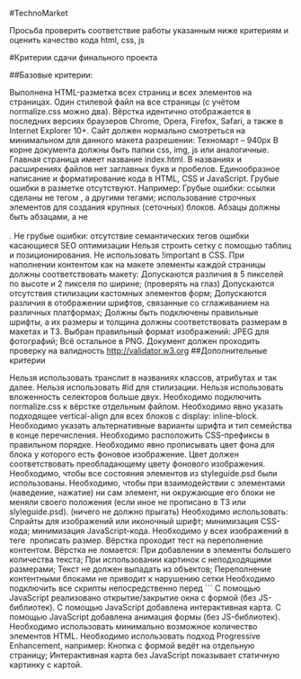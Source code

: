 #TechnoMarket

Просьба проверить соответствие работы указанным ниже критериям и оценить качество кода html, css, js

#Критерии сдачи финального проекта

##Базовые критерии:

Выполнена HTML-разметка всех страниц и всех элементов на страницах.
Один стилевой файл на все страницы (с учётом normalize.css можно два).
Вёрстка идентично отображается в последних версиях браузеров Chrome, Opera, Firefox, Safari, а также в Internet Explorer 10+.
Сайт должен нормально смотреться на минимальном для данного макета разрешении:
Техномарт – 940px
В корне документа должны быть папки css, img, js или аналогичные. Главная страница имеет название index.html. В названиях и расширениях файлов нет заглавных букв и пробелов.
Единообразное написание и форматирование кода в HTML, CSS и JavaScript.
Грубые ошибки в разметке отсутствуют. Например:
Грубые ошибки:
ссылки сделаны не тегом <a>, а другими тегами;
использование строчных элементов для создания крупных (сеточных) блоков.
Абзацы должны быть абзацами, а не <br> <br>.
Не грубые ошибки:
отсутствие семантических тегов
ошибки касающиеся SEO оптимизации
Нельзя строить сетку с помощью таблиц и позиционирования.
Не использовать !important в CSS.
При наполнении контентом как на макете элементы каждой страницы должны соответствовать макету:
Допускаются различия в 5 пикселей по высоте и 2 пикселя по ширине; (проверять на глаз)
Допускаются отсутствия стилизации кастомных элементов форм;
Допускаются различия в отображении шрифтов, связанные со сглаживанием на различных платформах;
Должны быть подключены правильные шрифты, а их размеры и толщина должны соответствовать размерам в макетах и ТЗ.
Выбран правильный формат изображений:
JPEG для фотографий;
Всё остальное в PNG.
Документ должен проходить проверку на валидность http://validator.w3.org
##Дополнительные критерии

Нельзя использовать транслит в названиях классов, атрибутах и так далее.
Нельзя использовать #id для стилизации.
Нельзя использовать вложенность селекторов больше двух.
Необходимо подключить normalize.css к вёрстке отдельным файлом.
Необходимо явно указать подходящее vertical-align для всех блоков с display: inline-block.
Необходимо указать альтернативные варианты шрифта и тип семейства в конце перечисления.
Необходимо расположить CSS-префиксы в правильном порядке.
Необходимо явно прописывать цвет фона для блока у которого есть фоновое изображение. Цвет должен соответствовать преобладающему цвету фонового изображения.
Необходимо, чтобы все состояния элементов из styleguide.psd были использованы.
Необходимо, чтобы при взаимодействии с элементами (наведение, нажатие) ни сам элемент, ни окружающие его блоки не меняли своего положения (если иное не прописано в ТЗ или slyleguide.psd). (ничего не должно прыгать)
Необходимо использовать:
Спрайты для изображений или иконочный шрифт;
минимизация CSS-кода;
минимизация JavaScript-кода.
Необходимо у всех изображений в теге <img> прописать размер.
Вёрстка проходит тест на переполнение контентом. Вёрстка не ломается:
При добавлении в элементы большего количества текста;
При использовании картинок с неподходящими размерами;
Текст не должен выпадать из объектов;
Переполнение контентными блоками не приводит к нарушению сетки
Необходимо подключить все скрипты непосредственно перед ```
С помощью JavaScript реализовано открытие/закрытие окна с формой (без JS-библиотек).
С помощью JavaScript добавлена интерактивная карта.
С помощью JavaScript добавлена анимация формы (без JS-библиотек).
Необходимо использовать минимально возможное количество элементов HTML.
Необходимо использовать подход Progressive Enhancement, например:
Кнопка с формой ведёт на отдельную страницу;
Интерактивная карта без JavaScript показывает статичную картинку с картой.